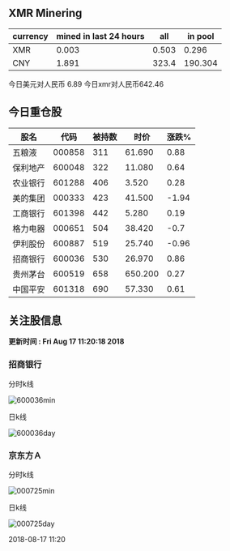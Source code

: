 ## XMR Minering

|currency|mined in last 24 hours|all|in pool|
|---|---|---|---|
|XMR|0.003|0.503|0.296|
|CNY|1.891|323.4|190.304|

今日美元对人民币 6.89	今日xmr对人民币642.46


## 今日重仓股 

|股名|代码|被持数|时价|涨跌%|
|---|---|---|---|---|
|五粮液|000858|311|61.690|0.88|
|保利地产|600048|322|11.080|0.64|
|农业银行|601288|406|3.520|0.28|
|美的集团|000333|423|41.500|-1.94|
|工商银行|601398|442|5.280|0.19|
|格力电器|000651|504|38.420|-0.7|
|伊利股份|600887|519|25.740|-0.96|
|招商银行|600036|530|26.970|0.86|
|贵州茅台|600519|658|650.200|0.27|
|中国平安|601318|690|57.330|0.61|

## 关注股信息
**更新时间 : Fri Aug 17 11:20:18 2018**
### 招商银行 
分时k线

![600036min](http://image.sinajs.cn/newchart/min/n/sh600036.gif)

日k线

![600036day](http://image.sinajs.cn/newchart/daily/n/sh600036.gif)

### 京东方Ａ 
分时k线

![000725min](http://image.sinajs.cn/newchart/min/n/sz000725.gif)

日k线

![000725day](http://image.sinajs.cn/newchart/daily/n/sz000725.gif)

2018-08-17 11:20